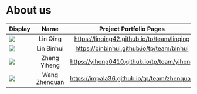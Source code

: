 # About us

Display | Name | Project Portfolio Pages
--------|:----:|:--------------:
![](https://upload.wikimedia.org/wikipedia/en/b/b1/Portrait_placeholder.png) | Lin Qing | https://linqing42.github.io/tp/team/linqing
![](https://upload.wikimedia.org/wikipedia/en/b/b1/Portrait_placeholder.png) | Lin Binhui | https://binbinhui.github.io/tp/team/binhui
![](https://upload.wikimedia.org/wikipedia/en/b/b1/Portrait_placeholder.png) | Zheng Yiheng | https://yiheng0410.github.io/tp/team/yiheng
![](https://upload.wikimedia.org/wikipedia/en/b/b1/Portrait_placeholder.png) | Wang Zhenquan | https://impala36.github.io/tp/team/zhenquan
